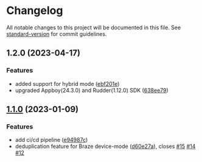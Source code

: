 # Changelog

All notable changes to this project will be documented in this file. See [standard-version](https://github.com/conventional-changelog/standard-version) for commit guidelines.

## 1.2.0 (2023-04-17)


### Features

* added support for hybrid mode ([ebf201e](https://github.com/rudderlabs/rudder-integration-braze-android/commit/ebf201e8f0e53ccf8faced4640d53d0b45d6c5b2))
* upgraded Appboy(24.3.0) and Rudder(1.12.0) SDK ([638ee79](https://github.com/rudderlabs/rudder-integration-braze-android/commit/638ee79bccfefd033335d51e9ad3b0b935e56f09))

## [1.1.0](https://github.com/rudderlabs/rudder-integration-braze-android/compare/v1.0.0...v1.1.0) (2023-01-09)


### Features

* add ci/cd pipeline ([e94987c](https://github.com/rudderlabs/rudder-integration-braze-android/commit/e94987cd0fb07daf9f6dd683f3712bca405b09a0))
* deduplication feature for Braze device-mode ([d60e27a](https://github.com/rudderlabs/rudder-integration-braze-android/commit/d60e27aa9b91e4cce24702385b2b8567e839c2bf)), closes [#15](https://github.com/rudderlabs/rudder-integration-braze-android/issues/15) [#14](https://github.com/rudderlabs/rudder-integration-braze-android/issues/14) [#12](https://github.com/rudderlabs/rudder-integration-braze-android/issues/12)